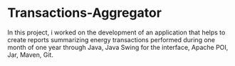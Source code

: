 # Transactions-Aggregator
In this project, i worked on the development of an application that helps to create reports summarizing energy transactions performed during one month of one year through Java, Java Swing for the interface, Apache POI, Jar, Maven, Git.
